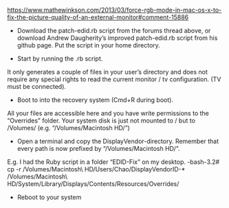 
https://www.mathewinkson.com/2013/03/force-rgb-mode-in-mac-os-x-to-fix-the-picture-quality-of-an-external-monitor#comment-15886

- Download the patch-edid.rb script from the forums thread above, or download Andrew Daugherity’s improved patch-edid.rb script from his github page. Put the script in your home directory.

-  Start by running the .rb script.

It only generates a couple of files in your user’s directory and does not require any special rights to read the current monitor / tv configuration. (TV must be connected).

- Boot to into the recovery system (Cmd+R during boot).

All your files are accessible here and you have write permissions to the “Overrides” folder. Your system disk is just not mounted to / but to /Volumes/ (e.g. “/Volumes/Macintosh HD/”)

- Open a terminal and copy the DisplayVendor-directory. Remember that every path is now prefixed by “/Volumes/Macintosh HD/”.

E.g. I had the Ruby script in a folder “EDID-Fix” on my desktop.
-bash-3.2# cp -r /Volumes/Macintosh\ HD/Users/Chao/DisplayVendorID-* /Volumes/Macintosh\ HD/System/Library/Displays/Contents/Resources/Overrides/

- Reboot to your system
